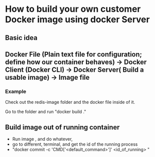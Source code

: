 # How to build your own customer Docker image using docker Server
## Basic idea
## Docker File (Plain text file for configuration; define how our container behaves) -> Docker Client (Docker CLI) -> Docker Server( Build a usable image) ->	Image file
 
### Example

Check out the redis-image folder and the docker file inside of it.

Go to the folder and run "docker build ." 


## Build image out of running container
-	 Run image , and do whatever,
-	 go to different, terminal, and get the id of the running process
-	"docker commit -c 'CMD['<default_command>']'	<id_of_running>	"
